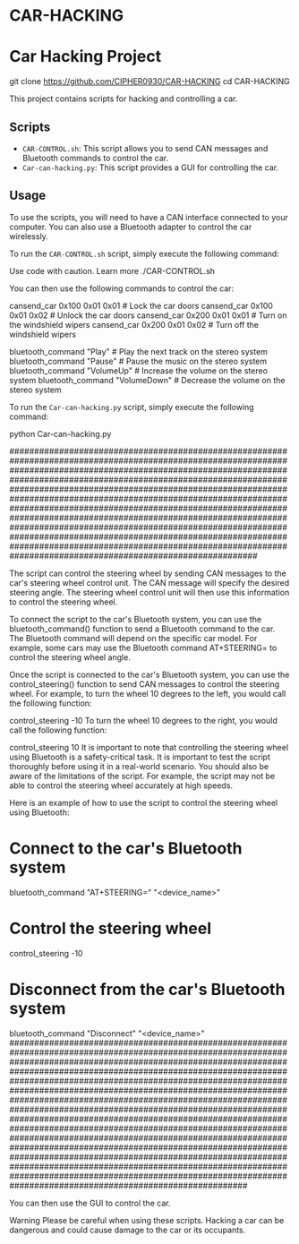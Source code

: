 # CAR-HACKING

# Car Hacking Project
git clone https://github.com/CIPHER0930/CAR-HACKING
cd CAR-HACKING

This project contains scripts for hacking and controlling a car.

## Scripts

* `CAR-CONTROL.sh`: This script allows you to send CAN messages and Bluetooth commands to control the car.
* `Car-can-hacking.py`: This script provides a GUI for controlling the car.

## Usage

To use the scripts, you will need to have a CAN interface connected to your computer. You can also use a Bluetooth adapter to control the car wirelessly.

To run the `CAR-CONTROL.sh` script, simply execute the following command:

Use code with caution. Learn more
./CAR-CONTROL.sh


You can then use the following commands to control the car:

cansend_car 0x100 0x01 0x01 # Lock the car doors
cansend_car 0x100 0x01 0x02 # Unlock the car doors
cansend_car 0x200 0x01 0x01 # Turn on the windshield wipers
cansend_car 0x200 0x01 0x02 # Turn off the windshield wipers

bluetooth_command "Play" # Play the next track on the stereo system
bluetooth_command "Pause" # Pause the music on the stereo system
bluetooth_command "VolumeUp" # Increase the volume on the stereo system
bluetooth_command "VolumeDown" # Decrease the volume on the stereo system


To run the `Car-can-hacking.py` script, simply execute the following command:

python Car-can-hacking.py


##########################################################################################################################################################################################################################################################################################################################################################################################################################################################################################################################################################################################################################################################################################


The script can control the steering wheel by sending CAN messages to the car's steering wheel control unit. The CAN message will specify the desired steering angle. The steering wheel control unit will then use this information to control the steering wheel.

To connect the script to the car's Bluetooth system, you can use the bluetooth_command() function to send a Bluetooth command to the car. The Bluetooth command will depend on the specific car model. For example, some cars may use the Bluetooth command AT+STEERING=<angle> to control the steering wheel angle.

Once the script is connected to the car's Bluetooth system, you can use the control_steering() function to send CAN messages to control the steering wheel. For example, to turn the wheel 10 degrees to the left, you would call the following function:

control_steering -10
To turn the wheel 10 degrees to the right, you would call the following function:

control_steering 10
It is important to note that controlling the steering wheel using Bluetooth is a safety-critical task. It is important to test the script thoroughly before using it in a real-world scenario. You should also be aware of the limitations of the script. For example, the script may not be able to control the steering wheel accurately at high speeds.

Here is an example of how to use the script to control the steering wheel using Bluetooth:

# Connect to the car's Bluetooth system
bluetooth_command "AT+STEERING=<angle>" "<device_name>"

# Control the steering wheel
control_steering -10

# Disconnect from the car's Bluetooth system
bluetooth_command "Disconnect" "<device_name>" 
########################################################################################################################################################################################################################################################################################################################################################################################################################################################################################################################################################################################################################################################################################################################################################################################################################################################################################################################

You can then use the GUI to control the car.

Warning
Please be careful when using these scripts. Hacking a car can be dangerous and could cause damage to the car or its occupants.
